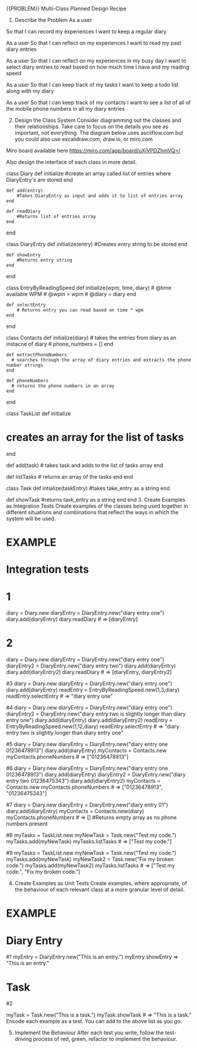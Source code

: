 {{PROBLEM}} Multi-Class Planned Design Recipe
1. Describe the Problem
As a user

So that I can record my experiences
I want to keep a regular diary

As a user
So that I can reflect on my experiences
I want to read my past diary entries

As a user
So that I can reflect on my experiences in my busy day
I want to select diary entries to read based on how much time I have and my reading speed

As a user
So that I can keep track of my tasks
I want to keep a todo list along with my diary

As a user
So that I can keep track of my contacts
I want to see a list of all of the mobile phone numbers in all my diary entries

2. Design the Class System
Consider diagramming out the classes and their relationships. Take care to focus on the details you see as important, not everything. The diagram below uses asciiflow.com but you could also use excalidraw.com, draw.io, or miro.com

Miro board available here
https://miro.com/app/board/uXjVPDZhmVQ=/

Also design the interface of each class in more detail.

class Diary
    def initialize
        #create an array called list of entries where DiaryEntry's are stored
    end

    def add(entry)
        #Takes DiaryEntry as input and adds it to list of entries array
    end

    def readDiary
        #Returns list of entries array
    end
end

class DiaryEntry
    def initialize(entry)
        #Creates entry string to be stored
    end

    def showEntry
        #Returns entry string
    end
end

class EntryByReadingSpeed
    def initialize(wpm, time, diary)
        # @time available WPM
        # @wpm = wpm
        # @diary = diary
    end

    def selectEntry
        # Returns entry you can read based on time * wpm
    end
end

class Contacts
    def initialize(diary)
        # takes the entries from diary as an instacne of diary
        # phone_numbers = []
    end

    def extractPhoneNumbers
      # searches through the array of diary entries and extracts the phone number strings
    end

    def phoneNumbers
      # returns the phone numbers in an array
    end
end

class TaskList
  def initialize
  # creates an array for the list of tasks
  end

  def add(task)
    # takes task and adds to the list of tasks array
  end

  def listTasks
    # returns an array of the tasks
  end
end

class Task
  def intialize(taskEntry)
    #takes take_entry as a string
  end

  def showTask
    #returns task_entry as a string
  end
end
3. Create Examples as Integration Tests
Create examples of the classes being used together in different situations and combinations that reflect the ways in which the system will be used.

# EXAMPLE
# Integration tests

# 1
diary = Diary.new
diaryEntry = DiaryEntry.new("diary entry one")
diary.add(diaryEntry)
diary.readDiary # => [diaryEntry]

# 2
diary = Diary.new
diaryEntry = DiaryEntry.new("diary entry one")
diaryEntry2 = DiaryEntry.new("diary entry two")
diary.add(diaryEntry)
diary.add(diaryEntry2)
diary.readDiary # => [diaryEntry, diaryEntry2]

#3
diary = Diary.new
diaryEntry = DiaryEntry.new("diary entry one")
diary.add(diaryEntry)
readEntry = EntryByReadingSpeed.new(1,3,diary)
readEntry.selectEntry # => "diary entry one"

#4
diary = Diary.new
diaryEntry = DiaryEntry.new("diary entry one")
diaryEntry2 = DiaryEntry.new("diary entry two is slightly longer than diary entry one")
diary.add(diaryEntry)
diary.add(diaryEntry2)
readEntry = EntryByReadingSpeed.new(1,12,diary)
readEntry.selectEntry # => "diary entry two is slightly longer than diary entry one"

#5
diary = Diary.new
diaryEntry = DiaryEntry.new("diary entry one 01236478913")
diary.add(diaryEntry)
myContacts = Contacts.new
myContacts.phoneNumbers # => ["01236478913"]

#6
diary = Diary.new
diaryEntry = DiaryEntry.new("diary entry one 01236478913")
diary.add(diaryEntry)
diaryEntry2 = DiaryEntry.new("diary entry two 01236475343")
diary.add(diaryEntry2)
myContacts = Contacts.new
myContacts.phoneNumbers # => ["01236478913", "01236475343"]

#7
diary = Diary.new
diaryEntry = DiaryEntry.new("diary entry 01")
diary.add(diaryEntry)
myContacts = Contacts.new(diary)
myContacts.phoneNumbers # => [] #Returns empty array as no phone numbers present

#8
myTasks = TaskList.new
myNewTask = Task.new("Test my code.")
myTasks.add(myNewTask)
myTasks.listTasks # => ["Test my code."]

#9
myTasks = TaskList.new
myNewTask = Task.new("Test my code.")
myTasks.add(myNewTask)
myNewTask2 = Task.new("Fix my broken code.")
myTasks.add(myNewTask2)
myTasks.listTasks # => ["Test my code.", "Fix my broken code."]

4. Create Examples as Unit Tests
Create examples, where appropriate, of the behaviour of each relevant class at a more granular level of detail.

# EXAMPLE

# Diary Entry
#1
myEntry = DiaryEntry.new("This is an entry.")
myEntry.showEntry  => "This is an entry."

# Task
#2

myTask = Task.new("This is a task.")
myTask.showTask # => "This is a task."
Encode each example as a test. You can add to the above list as you go.

5. Implement the Behaviour
After each test you write, follow the test-driving process of red, green, refactor to implement the behaviour.
